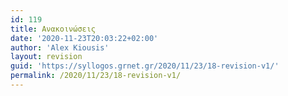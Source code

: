 ```yaml
---
id: 119
title: Ανακοινώσεις
date: '2020-11-23T20:03:22+02:00'
author: 'Alex Kiousis'
layout: revision
guid: 'https://syllogos.grnet.gr/2020/11/23/18-revision-v1/'
permalink: /2020/11/23/18-revision-v1/
---
```


